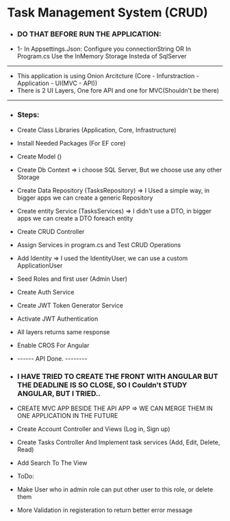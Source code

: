 # Task Management System (CRUD) #

- ### DO THAT BEFORE RUN THE APPLICATION: ###
- 1- In Appsettings.Json: Configure you connectionString
	OR In Program.cs Use the InMemory Storage Insteda of SqlServer
- -------------
- This application is using Onion Arcitcture (Core - Infurstraction - Application - UI(MVC - API))
- There is 2 UI Layers, One fore API and one for MVC(Shouldn't be there)
- -------------

- ### Steps: ###
- Create Class Libraries (Application, Core, Infrastructure)
- Install Needed Packages (For EF core)
- Create Model ()
- Create Db Context => i choose SQL Server, But we choose use any other Storage
- Create Data Repository (TasksRepository) => I Used a simple way, in bigger apps we can create a generic Repository
- Create entity Service (TasksServices) => I didn't use a DTO, in bigger apps we can create a DTO foreach entity
- Create CRUD Controller
- Assign Services in program.cs and Test CRUD Operations
- Add Identity => I used the IdentityUser, we can use a custom ApplicationUser
- Seed Roles and first user (Admin User)
- Create Auth Service
- Create JWT Token Generator Service
- Activate JWT Authentication
- All layers returns same response
- Enable CROS For Angular
- ------ API Done. --------
- ### I HAVE TRIED TO CREATE THE FRONT WITH ANGULAR BUT THE DEADLINE IS SO CLOSE, SO I Couldn't STUDY ANGULAR, BUT I TRIED.. ###
- CREATE MVC APP BESIDE THE API APP => WE CAN MERGE THEM IN ONE APPLICATION IN THE FUTURE
- Create Account Controller and Views (Log in, Sign up)
- Create Tasks Controller And Implement task services (Add, Edit, Delete, Read)
- Add Search To The View


- ToDo:
- Make User who in admin role can put other user to this role, or delete them
- More Validation in registeration to return better error message
